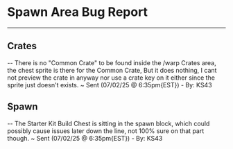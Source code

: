 # Spawn Area Bug Report

---------------------

## Crates

-- There is no "Common Crate" to be found inside the /warp Crates area, the chest sprite is there for the Common Crate, But it does nothing, I cant not preview the crate in anyway nor use a crate key on it either since the sprite just doesn't exists. ~ Sent (07/02/25 @ 6:35pm{EST}) - By: KS43

## Spawn

-- The Starter Kit Build Chest is sitting in the spawn block, which could possibly cause issues later down the line, not 100% sure on that part though. ~ Sent (07/02/25 @ 6:35pm{EST}) - By: KS43
